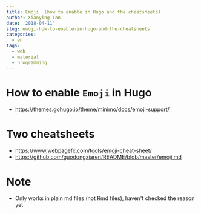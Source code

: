```yaml
---
title: Emoji  (how to enable in Hugo and the cheatsheets)
author: Xianying Tan
date: '2018-04-11'
slug: emoji-how-to-enable-in-hugo-and-the-cheatsheets
categories:
  - en
tags:
  - web
  - material
  - programming
---
```


# How to enable `Emoji` in Hugo

- https://themes.gohugo.io/theme/minimo/docs/emoji-support/

# Two cheatsheets

- https://www.webpagefx.com/tools/emoji-cheat-sheet/
- https://github.com/guodongxiaren/README/blob/master/emoji.md

# Note

- Only works in plain md files (not Rmd files), haven't checked the reason yet
